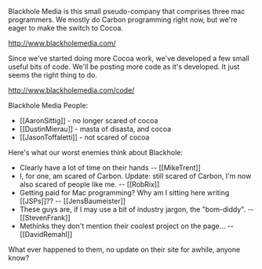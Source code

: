 

Blackhole Media is this small pseudo-company that comprises three mac programmers. We mostly do Carbon programming right now, but we're eager to make the switch to Cocoa.

http://www.blackholemedia.com/

Since we've started doing more Cocoa work, we've developed a few small useful bits of code. We'll be posting more code as it's developed. It just seems the right thing to do.

http://www.blackholemedia.com/code/

Blackhole Media People:

* [[AaronSittig]] - no longer scared of cocoa
* [[DustinMierau]] - masta of disasta, and cocoa
* [[JasonToffaletti]] - not scared of cocoa


Here's what our worst enemies think about Blackhole:


* Clearly have a lot of time on their hands -- [[MikeTrent]]
* I, for one, am scared of Carbon. Update: still scared of Carbon, I'm now also scared of people like me. -- [[RobRix]]
* Getting paid for Mac programming? Why am I sitting here writing [[JSPs]]?? -- [[JensBaumeister]]
* These guys are, if I may use a bit of industry jargon, the "bom-diddy". -- [[StevenFrank]]
* Methinks they don't mention their coolest project on the page... -- [[DavidRemahl]]



What ever happened to them, no update on their site for awhile, anyone know?